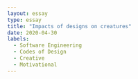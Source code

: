 ```yaml
---
layout: essay
type: essay
title: "Impacts of designs on creatures"
date: 2020-04-30
labels:
  - Software Engineering
  - Codes of Design
  - Creative
  - Motivational
---
```

